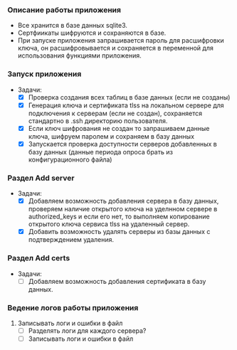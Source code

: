 ### Описание работы приложения
 -  Все хранится в базе данных sqlite3.
 -  Сертфиикаты шифруются и сохраняются в базе.
 -  При запуске приложения запрашивается пароль для расшифровки ключа, он расшифровывается и сохраняется в переменной для использования функциями приложения.

### Запуск приложения

- Задачи:
    - [X] Проверка создания всех таблиц в базе данных (если не созданы)
    - [X] Генерация ключа и сертификата tlss на локальном сервере для подключения к серверам (если не создан), сохраняется стандартно в .ssh директорию пользователя.
    - [X] Если ключ шифрования не создан то запрашиваем данные ключа, шифруем паролем и сохраняем в базу данных
    - [X] Запускается проверка доступности серверов добавленных в базу данных (данные периода опроса брать из конфигурационного файла)
  
### Раздел Add server

- Задачи:
  - [X] Добавляем возможность добавления сервера в базу данных, проверяем наличие открытого ключа на уделнном сервере в authorized_keys и если его нет, то выполняем копирование открытого ключа сервиса tlss на удаленный сервер. 
  - [X] Добавить возможность удалять  серверы из базы данных с подтверждением удаления.

###  Раздел Add certs

- Задачи:
  - [ ] Добавляем возможность добавления сертификата в базу данных.

### Ведение логов работы приложения 
1. Записывать логи и ошибки в файл
    - [ ] Разделять логи для каждого сервера?
    - [ ] Записывать логи и ошибки в файл